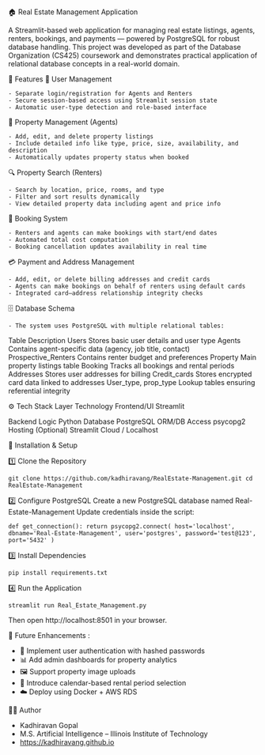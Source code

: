 🏠 Real Estate Management Application

A Streamlit-based web application for managing real estate listings, agents, renters, bookings, and payments — powered by PostgreSQL for robust database handling.
This project was developed as part of the Database Organization (CS425) coursework and demonstrates practical application of relational database concepts in a real-world domain.

🚀 Features
👥 User Management

    - Separate login/registration for Agents and Renters
    - Secure session-based access using Streamlit session state
    - Automatic user-type detection and role-based interface

🏡 Property Management (Agents)

    - Add, edit, and delete property listings
    - Include detailed info like type, price, size, availability, and description
    - Automatically updates property status when booked

🔍 Property Search (Renters)

    - Search by location, price, rooms, and type
    - Filter and sort results dynamically
    - View detailed property data including agent and price info

🧾 Booking System

    - Renters and agents can make bookings with start/end dates
    - Automated total cost computation
    - Booking cancellation updates availability in real time

💳 Payment and Address Management

    - Add, edit, or delete billing addresses and credit cards
    - Agents can make bookings on behalf of renters using default cards
    - Integrated card–address relationship integrity checks

🗄️ Database Schema

    - The system uses PostgreSQL with multiple relational tables:

Table	Description
Users	Stores basic user details and user type
Agents	Contains agent-specific data (agency, job title, contact)
Prospective_Renters	Contains renter budget and preferences
Property	Main property listings table
Booking	Tracks all bookings and rental periods
Addresses	Stores user addresses for billing
Credit_cards	Stores encrypted card data linked to addresses
User_type, prop_type	Lookup tables ensuring referential integrity

⚙️ Tech Stack
Layer	Technology
Frontend/UI	Streamlit

Backend Logic	Python
Database	PostgreSQL
ORM/DB Access	psycopg2
Hosting (Optional)	Streamlit Cloud / Localhost

🧰 Installation & Setup

1️⃣ Clone the Repository

`git clone https://github.com/kadhiravang/RealEstate-Management.git
cd RealEstate-Management`

2️⃣ Configure PostgreSQL
Create a new PostgreSQL database named Real-Estate-Management
Update credentials inside the script:

`def get_connection():
    return psycopg2.connect(
        host='localhost',
        dbname='Real-Estate-Management',
        user='postgres',
        password='test@123',
        port='5432'
    )`

3️⃣ Install Dependencies

`pip install requirements.txt`

4️⃣ Run the Application

`streamlit run Real_Estate_Management.py`


Then open http://localhost:8501
 in your browser.

🧩 Future Enhancements :

- 🔐 Implement user authentication with hashed passwords
- 📊 Add admin dashboards for property analytics
- 🖼️ Support property image uploads
- 📅 Introduce calendar-based rental period selection
- ☁️ Deploy using Docker + AWS RDS

🧑‍💻 Author

- Kadhiravan Gopal
- M.S. Artificial Intelligence – Illinois Institute of Technology
- https://kadhiravang.github.io
